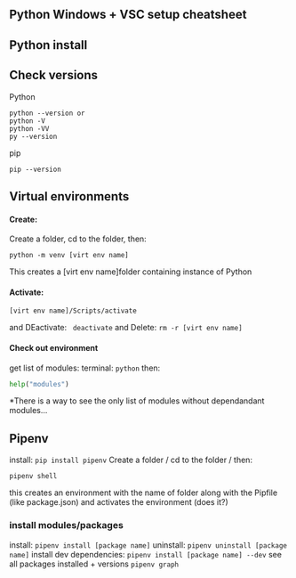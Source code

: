 ## Python Windows + VSC setup cheatsheet
## Python install
## Check versions
Python
```
python --version or
python -V
python -VV
py --version
```
pip
```
pip --version
```
## Virtual environments
#### Create:
Create a folder, cd to the folder, then:
```
python -m venv [virt env name]
```
This creates a [virt env name]folder containing instance of Python
#### Activate:
```
[virt env name]/Scripts/activate
```
and DEactivate: ``` deactivate```
and Delete: ``` rm -r [virt env name] ```
#### Check out environment
get list of modules:
terminal: ```python``` then:
```py
help("modules")
```
*There is a way to see the only list of modules without dependandant modules...
## Pipenv
install: ```pip install pipenv```
Create a folder / cd to the folder / then:
```
pipenv shell
```
this creates an environment with the name of folder
along with the Pipfile (like package.json)
and activates the environment (does it?)
### install modules/packages
install: ```pipenv install [package name]```
uninstall: ```pipenv uninstall [package name]```
install dev dependencies: ```pipenv install [package name] --dev```
see all packages installed + versions ```pipenv graph```